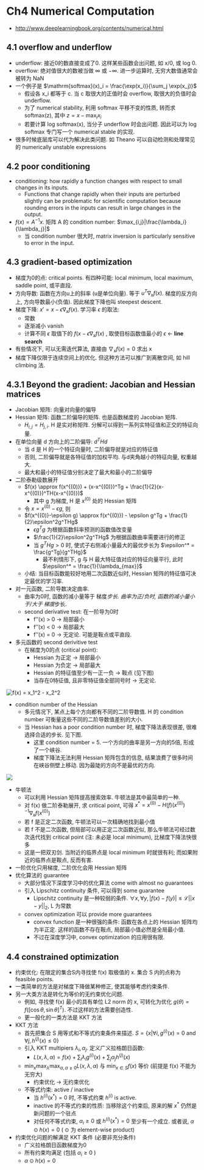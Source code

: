 # Ch4 Numerical Computation

- http://www.deeplearningbook.org/contents/numerical.html

## 4.1 overflow and underflow
- underflow: 接近0的数直接变成了0. 这样某些函数会出问题, 如 x/0, 或 log 0.
- overflow: 绝对值很大的数被当做 $\infty$ 或 $-\infty$. 进一步运算时, 无穷大数值通常会被转为 NaN
- 一个例子是 $\mathrm{softmax}(x)_i = \frac{\exp(x_i)}{\sum_j \exp(x_j)}$
  - 假设各 x_i 都等于 c. 当 c 取很大的正值时会 overflow, 取很大的负值时会 underflow.
  - 为了 numerical stability, 利用 softmax 平移不变的性质, 转而求 softmax(z), 其中 $z = x - \max_i x_i$
  - 若要计算 log softmax(x), 当分子 underflow 时会出问题. 因此可以为 log softmax 专门写一个 numerical stable 的实现.
- 很多时候底层库可以代为解决此类问题. 如 Theano 可以自动检测和处理常见的 numerically unstable expressions


## 4.2 poor conditioning
- conditioning: how rapidly a function changes with respect to small changes in its inputs.
  - Functions that change rapidly when their inputs are perturbed slightly can be problematic for scientiﬁc computation because rounding errors in the inputs can result in large changes in the output.
- $f(x) = A^{-1} x$. 矩阵 A 的 condition number: $\max_{i,j}|\frac{\lambda_i}{\lambda_j}|$
  - 当 condition number 很大时, matrix inversion is particularly sensitive to error in the input.


## 4.3 gradient-based optimization
- 梯度为0的点: critical points. 有四种可能: local minimum, local maximum, saddle point, 或平直段.
- 方向导数: 函数在方向u上的斜率 (u是单位向量). 等于 $u^T \nabla_xf(x)$. 梯度的反方向上, 方向导数最小(负值). 因此梯度下降也叫 steepest descent.
- 梯度下降: $x' = x-\epsilon\nabla_xf(x)$. 学习率 $\epsilon$ 的取法:
  - 常数
  - 逐渐减小 vanish
  - 计算不同 $\epsilon$ 取值下的 $f(x-\epsilon\nabla_xf(x)$ , 取使目标函数值最小的 $\epsilon$ ← **line search**
- 有些情况下, 可以无需迭代算法, 直接由 $\nabla_xf(x) = 0$ 求出 x
- 梯度下降仅限于连续空间上的优化. 但这种方法可以推广到离散空间, 如 hill climbing 法.


## 4.3.1 Beyond the gradient: Jacobian and Hessian matrices
- Jacobian 矩阵: 向量对向量的偏导
- Hessian 矩阵: 函数二阶偏导的矩阵. 也是函数梯度的 Jacobian 矩阵.
  - $H_{i,j} = H_{j,i}$. H 是实对称矩阵. 分解可以得到一系列实特征值和正交的特征向量.
- 在单位向量 d 方向上的二阶偏导: $d^THd$
  - 当 d 是 H 的一个特征向量时, 二阶偏导就是对应的特征值
  - 否则, 二阶偏导就是各特征值的加权平均. 与d夹角越小的特征向量, 权重越大.
  - 最大和最小的特征值分别决定了最大和最小的二阶偏导
- 二阶泰勒级数展开
  - $f(x) \approx f(x^{(0)}) + (x-x^{(0)})^Tg + \frac{1}{2}(x-x^{(0)})^TH(x-x^{(0)})$
    - 其中 g 为梯度, H 是 $x^{(0)}$ 处的 Hessian 矩阵
  - 令 $x = x^{(0)} -\epsilon g$, 则
  - $f(x^{(0)}-\epsilon g) \approx f(x^{(0)}) - \epsilon g^Tg + \frac{1}{2}\epsilon^2g^THg$
    - $\epsilon g^Tg$ 为根据函数斜率预测的函数值改变量
    - $\frac{1}{2}\epsilon^2g^THg$ 为根据函数曲率需要进行的修正
    - 当 $g^THg > 0$ 时, 使式子右侧减小量最大的最优步长为 $\epsilon^* = \frac{g^Tg}{g^THg}$
      - 最不利情形下, g 与 H 最大特征值对应的特征向量平行, 此时 $\epsilon^* = \frac{1}{\lambda_{max}}$
  - 小结: 当目标函数能较好地用二次函数近似时, Hessian 矩阵的特征值可决定最优的学习率.
- 对一元函数, 二阶导数决定曲率. 
  - 曲率为0时, 函数的减小量等于 梯度*步长. 曲率为正/负时, 函数的减小量小于/大于 梯度*步长.
  - second derivative test: 在一阶导为0时
    - f’’(x) > 0 → 局部最小
    - f’’(x) < 0 → 局部最大
    - f’’(x) = 0 → 无定论. 可能是鞍点或平直段.
- 多元函数的 second derivitive test
  - 在梯度为0的点 (critical point):
    - Hessian 为正定 → 局部最小
    - Hessian 为负定 → 局部最大
    - Hessian 的特征值至少有一正一负 → 鞍点 (见下图)
    - 当存在0特征值, 且非零特征值全部同号时 → 无定论.

![f(x) = x_1^2 - x_2^2](https://d2mxuefqeaa7sj.cloudfront.net/s_0F75B0043EE5A2DD2B06A6111FFD0DFD6AB8A128E353D878CF131FA4BE2F7368_1503118507118_image.png)

- condition number of the Hessian
  - 多元情况下, 某点上每个方向都有不同的二阶导数值. H 的 condition number 可衡量这些不同的二阶导数值差别的大小.
  - 当 Hessian has a poor condition number 时, 梯度下降法表现很差, 很难选择合适的步长. 见下图.
    - 这里 condition number = 5. 一个方向的曲率是另一方向的5倍, 形成了一个峡谷.
    - 梯度下降法无法利用 Hessian 矩阵包含的信息, 结果浪费了很多时间在峡谷侧壁上移动. 因为最陡的方向不是最优的方向.

![](https://d2mxuefqeaa7sj.cloudfront.net/s_0F75B0043EE5A2DD2B06A6111FFD0DFD6AB8A128E353D878CF131FA4BE2F7368_1503118923543_image.png)

- 牛顿法
  - 可以利用 Hessian 矩阵提高搜索效率. 牛顿法是其中最简单的一种.
  - 对 f(x) 做二阶泰勒展开, 求 critical point, 可得 $x^* = x^{(0)} - H(f)(x^{(0)})^{-1}\nabla_xf(x^{(0)})$
  - 若 f 是正定二次函数, 牛顿法可以一次精确地找到最小值
  - 若 f 不是二次函数, 但局部可以用正定二次函数近似, 那么牛顿法可经过数次迭代找到 critical point (注: 未必是 local minimum), 比梯度下降法快很多
  - 这是一把双刃剑. 当附近的临界点是 local minimum 时就很有利; 而如果附近的临界点是鞍点, 反而有害.
- 一阶优化只用梯度, 二阶优化会用 Hessian 矩阵
- 优化算法的 guarantee
  - 大部分情况下深度学习中的优化算法 come with almost no guarantees
  - 引入 Lipschitz continuity 条件, 可以得到 some guarantee
    - Lipschitz continuity 是一种较弱的条件. $\forall x, \forall y, |f(x)-f(y)|\leq \mathcal{L} ||x-y||_2$, L 为常数
  - convex optimization 可以 provide more guarantees
    - convex function 是一种很强的条件: 函数在各点上的 Hessian 矩阵均为半正定. 这样的函数不存在鞍点, 局部最小值必然是全局最小值.
    - 不过在深度学习中, convex optimization 的应用很有限.


## 4.4 constrained optimization
- 约束优化: 在限定的集合S内寻找使 f(x) 取极值的 x. 集合 S 内的点称为 feasible points.
- 一类简单的方法是对梯度下降做某种修正, 使其能够考虑约束条件.
- 另一大类方法是转化为等价的无约束优化问题.
  - 例如, 寻找使 f(x) 最小的具有单位 L2 norm 的 x, 可转化为优化 $g(\theta) = f([\cos\theta, \sin\theta]^T)$. 不过这样的方法需要创造性.
  - 更一般化的一类方法是 KKT 方法
- KKT 方法
  - 首先把集合 S 用等式和不等式约束条件来描述. $S = \{x|\forall i,g^{(i)}(x)=0 \text{ and }\forall j,h^{(j)}(x)\leq 0 \}$
  - 引入 KKT multipiers $\lambda_i, \alpha_j$. 定义广义拉格朗日函数:
    - $L(x,\lambda,\alpha) = f(x) + \sum_i\lambda_i g^{(i)}(x) + \sum_j\alpha_j h^{(j)}(x)$
  - $\min_x\max_\lambda\max_{\alpha,\alpha\geq 0}L(x,\lambda,\alpha)$ 与 $\min_{x\in S}f(x)$ 等价 (前提是 f(x) 不能为无穷大)
    - 约束优化 → 无约束优化
  - 不等式约束: active / inactive
    - 当 $h^{(i)}(x^*) = 0$ 时, 不等式约束 $h^{(i)}$ is active.
    - inactive 的不等式约束的性质: 当移除这个约束后, 原来的解 $x^*$ 仍然是新问题的一个驻点
    - 对任何不等式约束, $\alpha_i \geq 0$ 或 $h^{(i)}(x^*)=0$ 至少有一个成立. 或者说, $\alpha\odot h(x) = 0$ ( $\odot$ 为 element-wise product)
- 约束优化问题的解满足 KKT 条件 (必要非充分条件)
  - 广义拉格朗日函数梯度为0
  - 所有约束均满足 (包括 $\alpha_i \geq 0$ )
  - $\alpha\odot h(x) = 0$


